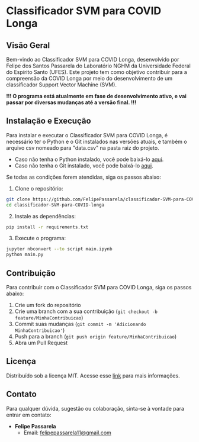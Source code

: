 # Classificador SVM para COVID Longa

## Visão Geral
Bem-vindo ao Classificador SVM para COVID Longa, desenvolvido por Felipe dos Santos Passarela do Laboratório NGHM da Universidade Federal do Espírito Santo (UFES). Este projeto tem como objetivo contribuir para a compreensão da COVID Longa por meio do desenvolvimento de um classificador Support Vector Machine (SVM). 

**!!! O programa está atualmente em fase de desenvolvimento ativo, e vai passar por diversas mudanças até a versão final. !!!**

## Instalação e Execução
Para instalar e executar o Classificador SVM para COVID Longa, é necessário ter o Python e o Git instalados nas versões atuais, e também o arquivo csv nomeado para "data.csv" na pasta raiz do projeto.

- Caso não tenha o Python instalado, você pode baixá-lo [aqui](https://www.python.org/downloads/).
- Caso não tenha o Git instalado, você pode baixá-lo [aqui](https://git-scm.com/downloads).

Se todas as condições forem atendidas, siga os passos abaixo:

1. Clone o repositório:
```bash
git clone https://github.com/FelipePassarela/classificador-SVM-para-COVID-longa.git
cd classificador-SVM-para-COVID-longa
```
2. Instale as dependências:
```bash
pip install -r requirements.txt
```
3. Execute o programa:
```bash
jupyter nbconvert --to script main.ipynb
python main.py
```

## Contribuição
Para contribuir com o Classificador SVM para COVID Longa, siga os passos abaixo:

1. Crie um fork do repositório
2. Crie uma branch com a sua contribuição (`git checkout -b feature/MinhaContribuicao`)
3. Commit suas mudanças (`git commit -m 'Adicionando MinhaContribuicao'`)
4. Push para a branch (`git push origin feature/MinhaContribuicao`)
5. Abra um Pull Request

## Licença
Distribuído sob a licença MIT. Acesse esse [link](https://github.com/FelipePassarela/classificador-SVM-para-COVID-longa/tree/main?tab=MIT-1-ov-file#MIT-1-ov-file) para mais informações.

## Contato
Para qualquer dúvida, sugestão ou colaboração, sinta-se à vontade para entrar em contato:

* __Felipe Passarela__
    * Email: felipepassarela11@gmail.com
